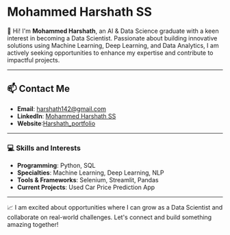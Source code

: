 # Mohammed Harshath SS

👋 Hi! I'm **Mohammed Harshath**, an AI & Data Science graduate with a keen interest in becoming a Data Scientist. Passionate about building innovative solutions using Machine Learning, Deep Learning, and Data Analytics, I am actively seeking opportunities to enhance my expertise and contribute to impactful projects.

---

## 📫 Contact Me

- **Email**: [harshath142@gmail.com](mailto:harshath142@gmail.com)  
- **LinkedIn**: [Mohammed Harshath SS](https://www.linkedin.com/in/mohammed-harshath-ss-a68435208/)
- **Website**:[Harshath_portfolio](https://harshath143.github.io/Portfolio/)

---

### 💻 Skills and Interests

- **Programming**: Python, SQL  
- **Specialties**: Machine Learning, Deep Learning, NLP  
- **Tools & Frameworks**: Selenium, Streamlit, Pandas  
- **Current Projects**: Used Car Price Prediction App  

---

📈 I am excited about opportunities where I can grow as a Data Scientist and collaborate on real-world challenges. Let's connect and build something amazing together!
